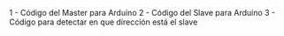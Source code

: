 1 - Código del Master para Arduino 
2 - Código del Slave para Arduino 
3 - Código para detectar en que dirección está el slave
